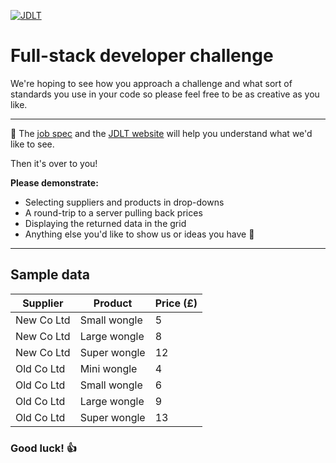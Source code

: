 [![JDLT](https://jdlt.co.uk/images/jdlt_500px_light.png "JDLT")](https://jdlt.co.uk)

# Full-stack developer challenge

We're hoping to see how you approach a challenge and what sort of standards you use in your code so please feel free to be as creative as you like.

---

🧐 The [job spec](https://jdlt.co.uk/join-the-team/vacancies/) and the [JDLT website](https://jdlt.co.uk) will help you understand what we'd like to see.

Then it's over to you!

**Please demonstrate:**
* Selecting suppliers and products in drop-downs
* A round-trip to a server pulling back prices
* Displaying the returned data in the grid
* Anything else you'd like to show us or ideas you have 🤔

---

## Sample data

| Supplier    | Product      | Price (£) |
| ------------|--------------|-----------|
| New Co Ltd  | Small wongle | 5         |
| New Co Ltd  | Large wongle | 8         |
| New Co Ltd  | Super wongle | 12        |
| Old Co Ltd  | Mini wongle  | 4         |
| Old Co Ltd  | Small wongle | 6         |
| Old Co Ltd  | Large wongle | 9         |
| Old Co Ltd  | Super wongle | 13        |

### Good luck! 👍
